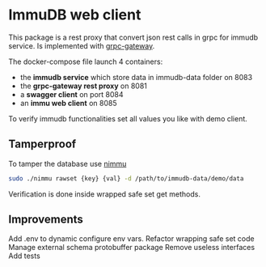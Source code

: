 # ImmuDB web client
This package is a rest proxy that convert json rest calls in grpc for immudb service.
Is implemented with [grpc-gateway](https://github.com/grpc-ecosystem/grpc-gateway).

The docker-compose file launch 4 containers:
* the **immudb service** which store data in immudb-data folder on 8083
* the **grpc-gateway rest proxy** on 8081
* a **swagger client** on port 8084
* an **immu web client** on 8085

To verify immudb functionalities set all values you like with demo client.

## Tamperproof
To tamper the database use [nimmu](https://github.com/codenotary/immudb/tree/master/tools/nimmu)
```bash
sudo ./nimmu rawset {key} {val} -d /path/to/immudb-data/demo/data
```
Verification is done inside wrapped safe set get methods.

## Improvements
Add .env to dynamic configure env vars.
Refactor wrapping safe set code
Manage external schema protobuffer package
Remove useless interfaces
Add tests
